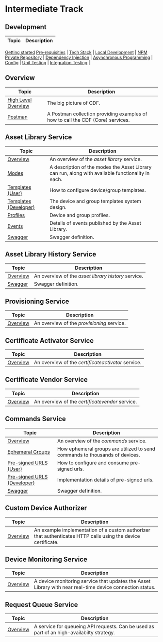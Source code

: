# Intermediate Track

## Development
Topic | Description
---|---
[Getting started](/development/quickstart)
[Pre-requisities](/development/prerequisites) |
[Tech Stack](/development/tech-stack) |
[Local Development](/development/local_development) |
[NPM Private Repository](/development/npm-user) |
[Dependency Injection](/development/dependency-injection) |
[Asynchronous Programming](/development/async) |
[Config](/development/config) |
[Unit Testing](/development/unit-testing) |
[Integration Testing](/development/integration-testing) |


## Overview
Topic | Description
---|---
[High Level Overview](/projects/overview) | The big picture of CDF.
[Postman](/postman/index.md) | A Postman collection providing examples of how to call the CDF (Core) services.

## Asset Library Service
Topic | Description
---|---
[Overview](/projects/assetlibrary/overview) | An overview of the _asset library_ service.
[Modes](/projects/assetlibrary/modes) | A description of the modes the Asset Library can run, along with available functionality in each.
[Templates (User)](/projects/assetlibrary/templates-user) | How to configure device/group templates.
[Templates (Developer)](/projects/assetlibrary/templates-developer) | The device and group templates system design.
[Profiles](/projects/assetlibrary/profiles) | Device and group profiles.
[Events](/projects/assetlibrary/events) | Details of events published by the Asset Library.
[Swagger](/projects/assetlibrary/assetlibrary-swagger) | Swagger definition.


## Asset Library History Service
Topic | Description
---|---
[Overview](/projects/assetlibrary-history/overview) | An overview of the _asset library history_ service.
[Swagger](/projects/assetlibrary-history/assetlibraryhistory-swagger) | Swagger definition.

## Provisioning Service
Topic | Description
---|---
[Overview](/projects/provisioning/overview) | An overview of the _provisioning_ service.

## Certificate Activator Service
Topic | Description
---|---
[Overview](/projects/certificateactivator/overview) | An overview of the _certificateactivator_ service.

## Certificate Vendor Service
Topic | Description
---|---
[Overview](/projects/certificatevendor/overview) | An overview of the _certificatevendor_ service.

## Commands Service
Topic | Description
---|---
[Overview](/projects/commands/overview) | An overview of the _commands_ service.
[Ephemeral Groups](/projects/commands/ephemeral-groups) | How ephemeral groups are utilized to send commands to thousands of devices.
[Pre-signed URLS (User)](/projects/commands/presigned-urls-user) | How to configure and consume pre-signed urls.
[Pre-signed URLS (Developer)](/projects/commands/presigned-urls-developer) | Implementation details of pre-signed urls.
[Swagger](/projects/commands/commands-swagger) | Swagger definition.

## Custom Device Authorizer
Topic | Description
---|---
[Overview](/projects/auth-devicecert/overview) | An example implementation of a custom authorizer that authenticates HTTP calls using the device certificate.

## Device Monitoring Service
Topic | Description
---|---
[Overview](/projects/devicemonitoring/overview) | A device monitoring service that updates the Asset Library with near real-time device connection status.

## Request Queue Service
Topic | Description
---|---
[Overview](/projects/request-queue/overview) | A service for queueing API requests. Can be used as part of an high-availabilty strategy.
